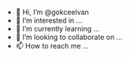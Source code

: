 - 👋 Hi, I’m @gokceelvan
- 👀 I’m interested in ...
- 🌱 I’m currently learning ...
- 💞️ I’m looking to collaborate on ...
- 📫 How to reach me ...

<!---
gokceelvan/gokceelvan is a ✨ special ✨ repository because its `README.md` (this file) appears on your GitHub profile.
You can click the Preview link to take a look at your changes.
--->
